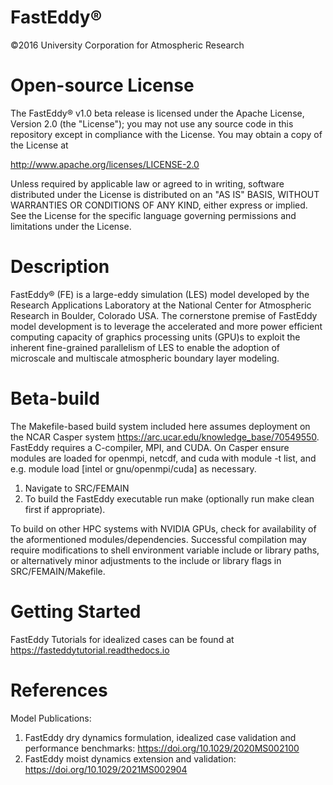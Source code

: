 # FastEddy® 
©2016 University Corporation for Atmospheric Research

# Open-source License 
The FastEddy® v1.0 beta release is licensed under the Apache License, Version 2.0 (the "License");
you may not use any source code in this repository except in compliance with the License.
You may obtain a copy of the License at

http://www.apache.org/licenses/LICENSE-2.0

Unless required by applicable law or agreed to in writing, software
distributed under the License is distributed on an "AS IS" BASIS,
WITHOUT WARRANTIES OR CONDITIONS OF ANY KIND, either express or implied.
See the License for the specific language governing permissions and
limitations under the License.

# Description
FastEddy® (FE) is a large-eddy simulation (LES) model developed by the Research Applications Laboratory at the National Center for Atmospheric Research in Boulder, Colorado USA. The cornerstone premise of FastEddy model development is to leverage the accelerated and more power efficient computing capacity of graphics processing units (GPU)s to exploit the inherent fine-grained parallelism of LES to enable the adoption of microscale and multiscale atmospheric boundary layer modeling.

# Beta-build
The Makefile-based build system included here assumes deployment on the NCAR Casper system https://arc.ucar.edu/knowledge_base/70549550. FastEddy requires a C-compiler, MPI, and CUDA. On Casper ensure modules are loaded for openmpi, netcdf, and cuda with module -t list, and e.g. module load [intel or gnu/openmpi/cuda] as necessary. 
1. Navigate to SRC/FEMAIN
2. To build the FastEddy executable run make (optionally run make clean first if appropriate).

To build on other HPC systems with NVIDIA GPUs, check for availability of the aformentioned modules/dependencies. Successful compilation may require modifications to shell environment variable include or library paths, or alternatively minor adjustments to the include or library flags in SRC/FEMAIN/Makefile.    

# Getting Started
FastEddy Tutorials for idealized cases can be found at https://fasteddytutorial.readthedocs.io

# References
Model Publications: 
1. FastEddy dry dynamics formulation, idealized case validation and performance benchmarks: https://doi.org/10.1029/2020MS002100
2. FastEddy moist dynamics extension and validation: https://doi.org/10.1029/2021MS002904  
